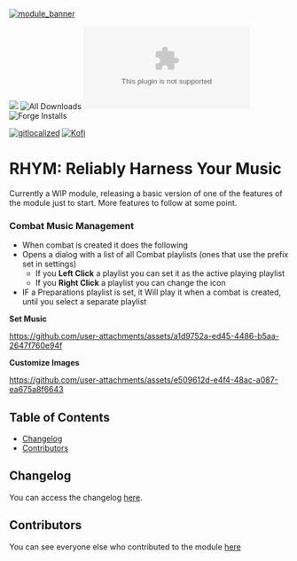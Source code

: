 [![module_banner](https://github.com/ChasarooniZ/pf2e-usage-updater/assets/79132112/3b2a4f8c-7ba1-4647-b073-d8ecac9d93a6)](https://chasarooniz.github.io/)

![](https://img.shields.io/badge/Foundry-v13-informational)
![All Downloads](https://img.shields.io/github/downloads/ChasarooniZ/rhym-reliably-harness-your-music/total?color=5e0000&label=All%20Downloads)
![Latest Release Download Count](https://img.shields.io/github/downloads/ChasarooniZ/rhym-reliably-harness-your-music/latest/module.zip)
![Forge Installs](https://img.shields.io/badge/dynamic/json?label=Forge%20Installs&query=package.installs&suffix=%25&url=https%3A%2F%2Fforge-vtt.com%2Fapi%2Fbazaar%2Fpackage%2Frhym&colorB=4aa94a)

[![gitlocalized ](https://gitlocalize.com/repo/10299/whole_project/badge.svg)](https://gitlocalize.com/repo/10299?utm_source=badge)
[![Kofi](https://img.shields.io/badge/Kofi-F16061.svg?logo=ko-fi&logoColor=white)](https://ko-fi.com/Chasarooni)

# RHYM: Reliably Harness Your Music

Currently a WIP module, releasing a basic version of one of the features of the module just to start. More features to follow at some point.

### Combat Music Management

- When combat is created it does the following
- Opens a dialog with a list of all Combat playlists (ones that use the prefix set in settings)
  - If you **Left Click** a playlist you can set it as the active playing playlist
  - If you **Right Click** a playlist you can change the icon
- IF a Preparations playlist is set, it Will play it when a combat is created, until you select a separate playlist




**Set Music**

https://github.com/user-attachments/assets/a1d9752a-ed45-4486-b5aa-2647f760e94f

**Customize Images**

https://github.com/user-attachments/assets/e509612d-e4f4-48ac-a087-ea675a8f6643




## Table of Contents

- [Changelog](#changelog)
- [Contributors](#contributors)

## Changelog

You can access the changelog [here](/CHANGELOG.md).

## Contributors

You can see everyone else who contributed to the module [here](CONTRIBUTORS.md)
